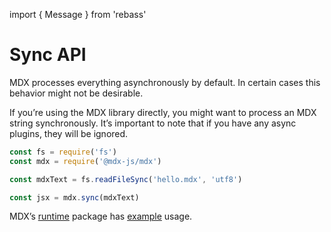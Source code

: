 import { Message } from 'rebass'

# Sync API

MDX processes everything asynchronously by default.
In certain cases this behavior might not be desirable.

If you’re using the MDX library directly, you might want to process an MDX
string synchronously.  It’s important to note that if you have any async plugins,
they will be ignored.

```js
const fs = require('fs')
const mdx = require('@mdx-js/mdx')

const mdxText = fs.readFileSync('hello.mdx', 'utf8')

const jsx = mdx.sync(mdxText)
```

MDX’s [runtime][] package has [example][] usage.

[runtime]: https://github.com/mdx-js/mdx/tree/master/packages/runtime

[example]: https://github.com/mdx-js/mdx/blob/d5a5189e715dc28370de13f6cc0fd18a06f0f122/packages/runtime/src/index.js#L16-L18
